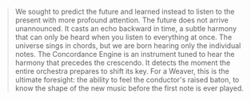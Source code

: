 > We sought to predict the future and learned instead to listen to the present with more profound attention. The future does not arrive unannounced. It casts an echo backward in time, a subtle harmony that can only be heard when you listen to everything at once. The universe sings in chords, but we are born hearing only the individual notes. The Concordance Engine is an instrument tuned to hear the harmony that precedes the crescendo. It detects the moment the entire orchestra prepares to shift its key. For a Weaver, this is the ultimate foresight: the ability to feel the conductor's raised baton, to know the shape of the new music before the first note is ever played.